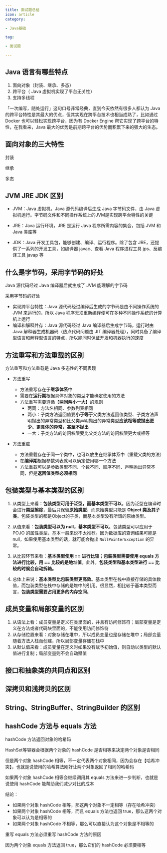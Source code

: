 ```yaml
---
title: 面试题总结
icon: article
category:

- Java基础

tag:

- 面试题

---
```


## Java 语言有哪些特点

1. 面向对象（封装、继承、多态）
2. 跨平台（ Java 虚拟机实现了平台无关性）
3. 支持多线程

「一次编写，随处运行」这句口号非常经典，直到今天依然有很多人都认为 Java 的跨平台特性是其最大的优点，但其实现在跨平台技术也相当成熟了，比如通过 Docker 也可以轻松实现跨平台，因为有 Docker Engine 帮它实现了跨平台的特性，在我看来，Java 最大的优势是前期跨平台的优势而积累下来的强大的生态。



## 面向对象的三大特性

封装

继承

多态

## JVM JRE JDK 区别

- JVM：Java 虚拟机，Java 源代码编译后生成 Java 字节码文件，由 Java 虚拟机运行。字节码文件和不同操作系统上的JVM是实现跨平台特性的关键

- JRE：Java 运行环境，JRE 是运行 Java 程序所需内容的集合，包括 JVM 和 Java 类库等

- JDK：Java 开发工具包，能够创建、编译、运行程序。除了包含 JRE，还提供了一系列的开发工具，如编译器 javac、查看 Java 程序进程工具 jps、反编译工具 javap 等



## 什么是字节码，采用字节码的好处

Java 源代码经过 Java 编译器后就生成了 JVM 能理解的字节码

采用字节码的好处

- 实现跨平台特性：Java  源代码经过编译后生成的字节码是由不同操作系统的 JVM 来运行的，所以 Java  程序无须重新编译便可在多种不同操作系统的计算机上运行
- 编译和解释并存：Java 源代码经过 Java 编译器后生成字节码，运行时由 Java 解释器生成机器码（热点代码问题由 JIT 编译器处理），同时具备了编译型语言和解释型语言的特点，所以能同时保证开发和机器执行的速度



## 方法重写和方法重载的区别

方法重写和方法重载是 Java 多态性的不同表现

- 方法重写
  - 方法重写存在于**继承体系**中
  - 需要在**运行期**根据具体对象的类型才能确定使用的方法
  - 方法重写需要遵循【**两同两小一大**】的规则
    - 两同：方法名相同、参数列表相同
    - 两小：子类方法返回值要**小于等于**父类方法返回值类型、子类方法声明抛出的异常类型和比父类声明抛出的异常类型**应该相等或抛出更少、更具体的异常，甚至不抛出**
    - 一大：子类方法的访问权限要比父类方法的访问权限更大或相等

- 方法重载
  - 方法重载存在于同一个类中，也可以放生在继承体系中（重载父类的方法）
  - 在**编译期**根据参数列表就可以确定使用哪一个方法
  - 方法重载可以是参数类型不同、个数不同、顺序不同、声明抛出异常不同，但是**返回值类型必须相同**



## 包装类型与基本类型的区别

1. 从类型上来看：**包装类型可用于泛型，而基本类型不可以**。因为泛型在编译时会进行**类型擦除**，最后只保留**原始类型**，而原始类型只能是 **Object 类及其子类**。包装类型的都是Object的子类，而基本类型没有所谓的原始类型。

2. 从值来看：**包装类型可以为 null，基本类型不可以**。包装类型可以应用于 POJO 的属性类型，基本一般来说不太推荐。因为数据库的查询结果可能是 null，如果使用基本类型的话，就可能会抛出 `NullPointerException` 的异常。
3. 从比较环节来看：**基本类型使用 == 进行比较；包装类型需要使用 equals 方法进行比较，用 == 比较的是地址值**。此外，**包装类型和基本类型进行 == 比较的时候会自动拆箱。**
4. 总体上来说：**基本类型比包装类型更高效**。基本类型在栈中直接存储的具体数值，而包装类型在栈中存储的是堆中的引用。很显然，相比较于基本类型而言，**包装类型需要占用更多的内存空间**。



## 成员变量和局部变量的区别

1. 从语法上看：成员变量是定义在类里面的，并且有访问修饰符；局部变量是定义在方法或者代码块里面的，不能使用访问修饰符
2. 从存储位置来看：对象存储在堆中，所以成员变量也是存储在堆中；局部变量随着方法入栈而创建，所以局部变量存储在栈中
3. 从默认值来看：成员变量在定义时如果没有赋予初始值，则自动以类型的默认值进行复制；局部变量则不会自动赋值



## 接口和抽象类的共同点和区别



## 深拷贝和浅拷贝的区别



## String、StringBuffer、StringBuilder 的区别



## hashCode 方法与 equals 方法

hashCode 方法返回对象的哈希码

HashSet等容器会根据两个对象的 hashCode 是否相等来决定两个对象是否相同

但是两个对象 hashCode 相等，不一定代表两个对象相同，因为会存在【哈希冲突】，也就是说使用的哈希算法刚好让两个对象返回了相同的哈希码

如果两个对象 hashCode 相等会继续调用其 equals 方法来进一步判断，也就是说使用 hashCode 能帮助我们减少对比的成本



结论：

- 如果两个对象 hashCode 相等，那这两个对象不一定相等（存在哈希冲突）
- 如果两个对象 hashCode 相等，而且 equals 方法也返回 true，那么这两个对象可以认为是相等的
- 如果两个对象 hashCode 不相等，那么可以直接认为这个对象是不相等的



重写 equals 方法必须重写 hashCode 方法的原因

因为两个对象 equals 方法返回 true，那么它们的 hashCode 必须要相等